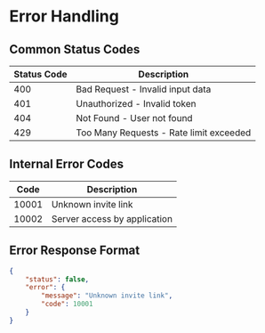 # Error Handling

## Common Status Codes

| Status Code | Description                             |
| ----------- | --------------------------------------- |
| 400         | Bad Request - Invalid input data        |
| 401         | Unauthorized - Invalid token            |
| 404         | Not Found - User not found              |
| 429         | Too Many Requests - Rate limit exceeded |

## Internal Error Codes

| Code  | Description                  |
| ----- | ---------------------------- |
| 10001 | Unknown invite link          |
| 10002 | Server access by application |

## Error Response Format

```json
{
	"status": false,
	"error": {
		"message": "Unknown invite link",
		"code": 10001
	}
}
```
